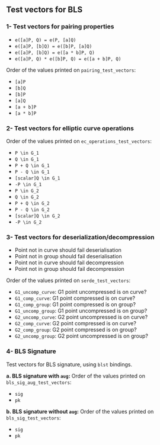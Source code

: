 ## Test vectors for BLS
### 1- Test vectors for pairing properties
- `e([a]P, Q) = e(P, [a]Q)`
- `e([a]P, [b]Q) = e([b]P, [a]Q)`
- `e([a]P, [b]Q) = e([a * b]P, Q)`
- `e([a]P, Q) * e([b]P, Q) = e([a + b]P, Q)`

Order of the values printed on `pairing_test_vectors`:
- `[a]P`    
- `[b]Q`
- `[b]P`
- `[a]Q`
- `[a + b]P`
- `[a * b]P`


### 2- Test vectors for elliptic curve operations
Order of the values printed on `ec_operations_test_vectors`:
- `P \in G_1` 
- `Q \in G_1`
- `P + Q \in G_1`
- `P - Q \in G_1`
- `[scalar]Q \in G_1`
- `-P \in G_1`
- `P \in G_2`
- `Q \in G_2`
- `P + Q \in G_2`
- `P - Q \in G_2`
- `[scalar]Q \in G_2`
- `-P \in G_2`


### 3- Test vectors for deserialization/decompression
- Point not in curve should fail deserialisation
- Point not in group should fail deserialisation
- Point not in curve should fail decompression
- Point not in group should fail decompression

Order of the values printed on `serde_test_vectors`:
- `G1_uncomp_curve`: G1 point uncompressed is on curve?
- `G1_comp_curve`: G1 point compressed is on curve?
- `G1_comp_group`: G1 point compressed is on group?
- `G1_uncomp_group`: G1 point uncompressed is on group?
- `G2_uncomp_curve`: G2 point uncompressed is on curve?
- `G2_comp_curve`: G2 point compressed is on curve?
- `G2_comp_group`: G2 point compressed is on group?
- `G2_uncomp_group`: G2 point uncompressed is on group?

### 4- BLS Signature
Test vectors for BLS signature, using `blst` bindings.

**a. BLS signature with `aug`:** Order of the values printed on `bls_sig_aug_test_vectors`:
- `sig`
- `pk`

**b. BLS signature without `aug`:** Order of the values printed on `bls_sig_test_vectors`:
- `sig`
- `pk`

